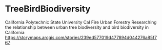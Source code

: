 # TreeBirdBiodiversity
California Polytechnic State University
Cal Fire Urban Forestry
Researching the relationship between urban tree biodiversity and bird biodiversity in California
https://storymaps.arcgis.com/stories/239ed577019d477894d044276a85f767
